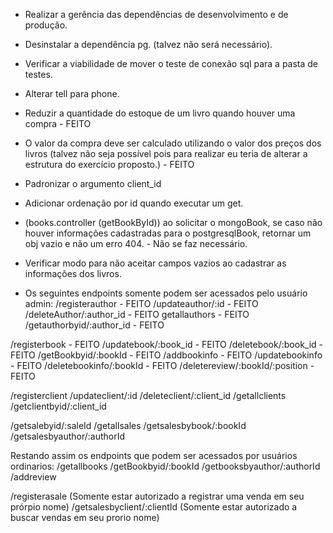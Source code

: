 - Realizar a gerência das dependências de desenvolvimento e de produção.

- Desinstalar a dependência pg. (talvez não será necessário).

- Verificar a viabilidade de mover o teste de conexão sql para a pasta de testes.

- Alterar tell para phone.

- Reduzir a quantidade do estoque de um livro quando houver uma compra - FEITO

- O valor da compra deve ser calculado utilizando o valor dos preços dos livros (talvez não seja possível pois para realizar eu teria de alterar a estrutura do exercício proposto.) - FEITO

- Padronizar o argumento client_id

- Adicionar ordenação por id quando executar um get.

- (books.controller (getBookById)) ao solicitar o mongoBook, se caso não houver informações cadastradas para o postgresqlBook, retornar um obj vazio e não um erro 404. - Não se faz necessário.

- Verificar modo para não aceitar campos vazios ao cadastrar as informações dos livros.

- Os seguintes endpoints somente podem ser acessados pelo usuário admin:
/registerauthor - FEITO
/updateauthor/:id - FEITO
/deleteAuthor/:author_id - FEITO
getallauthors - FEITO
/getauthorbyid/:author_id - FEITO

/registerbook - FEITO
/updatebook/:book_id - FEITO
/deletebook/:book_id - FEITO
/getBookbyid/:bookId - FEITO
/addbookinfo - FEITO
/updatebookinfo - FEITO
/deletebookinfo/:bookId - FEITO
/deletereview/:bookId/:position - FEITO

/registerclient
/updateclient/:id
/deleteclient/:client_id
/getallclients
/getclientbyid/:client_id

/getsalebyid/:saleId
/getallsales
/getsalesbybook/:bookId
/getsalesbyauthor/:authorId


Restando assim os endpoints que podem ser acessados por usuários ordinarios:
/getallbooks
/getBookbyid/:bookId
/getbooksbyauthor/:authorId
/addreview

/registerasale (Somente estar autorizado a registrar uma venda em seu prórpio nome)
/getsalesbyclient/:clientId (Somente estar autorizado a buscar vendas em seu prorio nome)